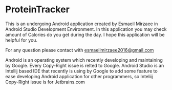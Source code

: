 # ProteinTracker
This is an undergoing Android application created by Esmaeil Mirzaee in Android Studio Development Environment. 
In this application you may check amount of Calories do you get during the day. I hope this application will be helpful for 
you.

For any question please contact with esmaeilmirzaee2016@gmail.com


Android is an operating system which recently developing and maintaining by Google. Every Copy-Right issue is relted to Google.
Android Studio is an Intellij based IDE that recently is using by Google to add some feature to ease developing Android application for other programmers, so Inteliij Copy-Right issue is for Jetbrains.com

